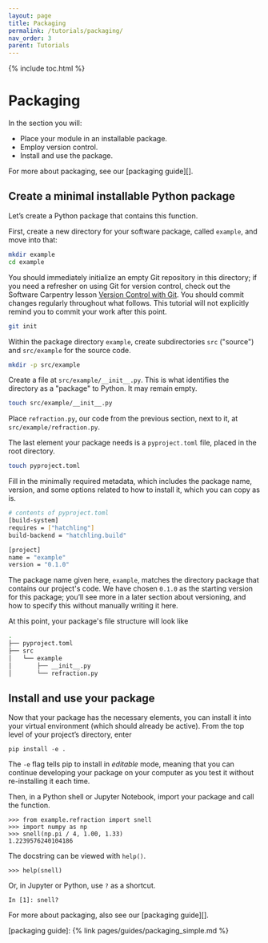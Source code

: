 ```yaml
---
layout: page
title: Packaging
permalink: /tutorials/packaging/
nav_order: 3
parent: Tutorials
---
```


{% include toc.html %}

# Packaging

In the section you will:

- Place your module in an installable package.
- Employ version control.
- Install and use the package.

For more about packaging, see our [packaging guide][].

## Create a minimal installable Python package

Let’s create a Python package that contains this function.

First, create a new directory for your software package, called `example`, and
move into that:

```bash
mkdir example
cd example
```

You should immediately initialize an empty Git repository in this directory; if
you need a refresher on using Git for version control, check out the Software
Carpentry lesson [Version Control with Git][]. You should commit changes
regularly throughout what follows. This tutorial will not explicitly remind you
to commit your work after this point.

```bash
git init
```

Within the package directory `example`, create subdirectories `src` ("source")
and `src/example` for the source code.

```bash
mkdir -p src/example
```

Create a file at `src/example/__init__.py`. This is what identifies the
directory as a "package" to Python. It may remain empty.

```bash
touch src/example/__init__.py
```

Place `refraction.py`, our code from the previous section, next to it, at
`src/example/refraction.py`.

The last element your package needs is a `pyproject.toml` file, placed in the
root directory.

```bash
touch pyproject.toml
```

Fill in the minimally required metadata, which includes the package name,
version, and some options related to how to install it, which you can copy as
is.

```bash
# contents of pyproject.toml
[build-system]
requires = ["hatchling"]
build-backend = "hatchling.build"

[project]
name = "example"
version = "0.1.0"
```

The package name given here, `example`, matches the directory package that
contains our project's code. We have chosen `0.1.0` as the starting version for
this package; you’ll see more in a later section about versioning, and how to
specify this without manually writing it here.

At this point, your package's file structure will look like

```bash
.
├── pyproject.toml
├── src
│   └── example
│       ├── __init__.py
│       └── refraction.py
```

## Install and use your package

Now that your package has the necessary elements, you can install it into your
virtual environment (which should already be active). From the top level of your
project’s directory, enter

```
pip install -e .
```

The `-e` flag tells pip to install in _editable_ mode, meaning that you can
continue developing your package on your computer as you test it without
re-installing it each time.

Then, in a Python shell or Jupyter Notebook, import your package and call the
function.

```pycon
>>> from example.refraction import snell
>>> import numpy as np
>>> snell(np.pi / 4, 1.00, 1.33)
1.2239576240104186
```

The docstring can be viewed with `help()`.

```pycon
>>> help(snell)
```

Or, in Jupyter or Python, use `?` as a shortcut.

```ipython
In [1]: snell?
```

For more about packaging, also see our [packaging guide][].

<!-- prettier-ignore-start -->

[version control with git]: https://swcarpentry.github.io/git-novice/
[packaging guide]: {% link pages/guides/packaging_simple.md %}

<!-- prettier-ignore-end -->
